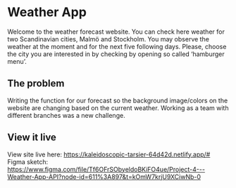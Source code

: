 # Weather App
Welcome to the weather forecast website. You can check here weather for two Scandinavian cities, Malmö and Stockholm. You may observe the weather at the moment and for the next five following days. Please, choose the city you are interested in by checking by opening so called ‘hamburger menu’.

## The problem
Writing the function for our forecast so the background image/colors on the website are changing based on the current weather.
Working as a team with different branches was a new challenge.

## View it live
View site live here: https://kaleidoscopic-tarsier-64d42d.netlify.app/#
Figma sketch: https://www.figma.com/file/Tf6OFrSObyeldoBKiFO4ue/Project-4---Weather-App-API?node-id=611%3A897&t=kOmW7krjU9XCiwNb-0
